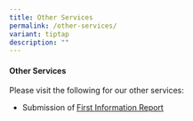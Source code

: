 ```yaml
---
title: Other Services
permalink: /other-services/
variant: tiptap
description: ""
---
```

<h4><strong>Other Services</strong></h4>
<p>Please visit the following for our other services:</p>
<ul data-tight="true" class="tight">
<li>
<p>Submission of<strong> </strong><a href="https://form.gov.sg/5fd6e9961e9fb00011952390" rel="noopener nofollow" target="_blank">First Information Report</a>
</p>
</li>
</ul>
<p></p>
<p></p>